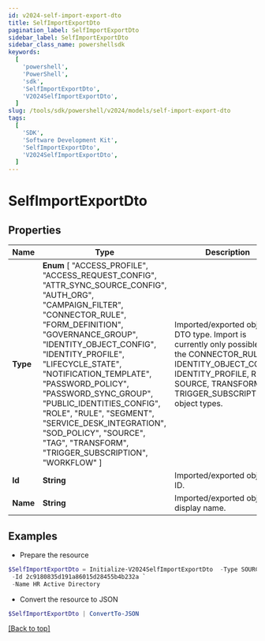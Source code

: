 ```yaml
---
id: v2024-self-import-export-dto
title: SelfImportExportDto
pagination_label: SelfImportExportDto
sidebar_label: SelfImportExportDto
sidebar_class_name: powershellsdk
keywords:
  [
    'powershell',
    'PowerShell',
    'sdk',
    'SelfImportExportDto',
    'V2024SelfImportExportDto',
  ]
slug: /tools/sdk/powershell/v2024/models/self-import-export-dto
tags:
  [
    'SDK',
    'Software Development Kit',
    'SelfImportExportDto',
    'V2024SelfImportExportDto',
  ]
---
```


# SelfImportExportDto

## Properties

| Name | Type | Description | Notes |
| --- | --- | --- | --- |
| **Type** | **Enum** [ "ACCESS_PROFILE", "ACCESS_REQUEST_CONFIG", "ATTR_SYNC_SOURCE_CONFIG", "AUTH_ORG", "CAMPAIGN_FILTER", "CONNECTOR_RULE", "FORM_DEFINITION", "GOVERNANCE_GROUP", "IDENTITY_OBJECT_CONFIG", "IDENTITY_PROFILE", "LIFECYCLE_STATE", "NOTIFICATION_TEMPLATE", "PASSWORD_POLICY", "PASSWORD_SYNC_GROUP", "PUBLIC_IDENTITIES_CONFIG", "ROLE", "RULE", "SEGMENT", "SERVICE_DESK_INTEGRATION", "SOD_POLICY", "SOURCE", "TAG", "TRANSFORM", "TRIGGER_SUBSCRIPTION", "WORKFLOW" ] | Imported/exported object's DTO type. Import is currently only possible with the CONNECTOR_RULE, IDENTITY_OBJECT_CONFIG, IDENTITY_PROFILE, RULE, SOURCE, TRANSFORM, and TRIGGER_SUBSCRIPTION object types. | [optional] |
| **Id** | **String** | Imported/exported object's ID. | [optional] |
| **Name** | **String** | Imported/exported object's display name. | [optional] |

## Examples

- Prepare the resource

```powershell
$SelfImportExportDto = Initialize-V2024SelfImportExportDto  -Type SOURCE `
 -Id 2c9180835d191a86015d28455b4b232a `
 -Name HR Active Directory
```

- Convert the resource to JSON

```powershell
$SelfImportExportDto | ConvertTo-JSON
```

[[Back to top]](#)
